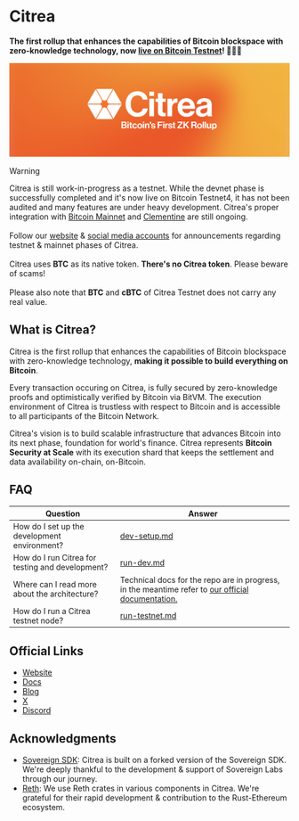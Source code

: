 # Citrea

**The first rollup that enhances the capabilities of Bitcoin blockspace with zero-knowledge technology, now [live on Bitcoin Testnet](https://www.blog.citrea.xyz/citrea-testnet-live-on-bitcoin-testnet4)! 🎉🍊🍋**

![](resources/assets/banner.png)

> [!WARNING]
> Citrea is still work-in-progress as a testnet. While the devnet phase is successfully completed and it's now live on Bitcoin Testnet4, it has not been audited and many features are under heavy development. Citrea's proper integration with [Bitcoin Mainnet](https://github.com/bitcoin/bitcoin) and [Clementine](https://github.com/chainwayxyz/clementine) are still ongoing. \
> \
> Follow our [website](https://citrea.xyz) & [social media accounts](https://twitter.com/citrea_xyz) for announcements regarding testnet & mainnet phases of Citrea. \
> \
> Citrea uses **BTC** as its native token. **There's no Citrea token**. Please beware of scams! \
> \
> Please also note that **BTC** and **cBTC** of Citrea Testnet does not carry any real value.

## What is Citrea?

Citrea is the first rollup that enhances the capabilities of Bitcoin blockspace with zero-knowledge technology, **making it possible to build everything on Bitcoin**.

Every transaction occuring on Citrea, is fully secured by zero-knowledge proofs and optimistically verified by Bitcoin via BitVM. The execution environment of Citrea is trustless with respect to Bitcoin and is accessible to all participants of the Bitcoin Network.

Citrea's vision is to build scalable infrastructure that advances Bitcoin into its next phase, foundation for world's finance. Citrea represents **Bitcoin Security at Scale** with its execution shard that keeps the settlement and data availability on-chain, on-Bitcoin.

## FAQ

| Question                                         | Answer                                                                                                                      |
| ------------------------------------------------ | --------------------------------------------------------------------------------------------------------------------------- |
| How do I set up the development environment?     | [dev-setup.md](./docs/dev-setup.md)                                                                                         |
| How do I run Citrea for testing and development? | [run-dev.md](./docs/run-dev.md)                                                                                                     |
| Where can I read more about the architecture?    | Technical docs for the repo are in progress, in the meantime refer to [our official documentation.](https://docs.citrea.xyz) |
| How do I run a Citrea testnet node?              | [run-testnet.md](./docs/run-testnet.md) |

## Official Links

- [Website](https://citrea.xyz)
- [Docs](https://docs.citrea.xyz)
- [Blog](https://blog.citrea.xyz)
- [X](https://x.com/citrea_xyz)
- [Discord](https://discord.citrea.xyz)

## Acknowledgments

- [Sovereign SDK](https://github.com/Sovereign-Labs/sovereign-sdk): Citrea is built on a forked version of the Sovereign SDK. We're deeply thankful to the development & support of Sovereign Labs through our journey.
- [Reth](https://github.com/paradigmxyz/reth): We use Reth crates in various components in Citrea. We're grateful for their rapid development & contribution to the Rust-Ethereum ecosystem.
